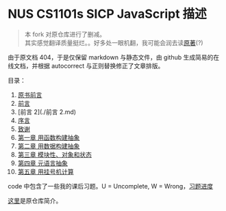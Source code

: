 # NUS CS1101s SICP JavaScript 描述

> 本 fork 对原仓库进行了删减。  
> 其实感觉翻译质量挺烂。。好多处一眼机翻，我可能会润去读[原著](https://sourceacademy.org/sicpjs)(?)

由于原文档 404，于是仅保留 markdown 与静态文件，由 github 生成简易的在线文档，并根据 autocorrect 与正则替换修正了文章排版。

目录：

1. [原书前言](./原书前言.md)
2. [前言](./前言.md)
3. [前言 2](./前言 2.md)
4. [序言](./序言.md)
5. [致谢](./致谢.md)
6. [第一章 用函数构建抽象](./1.md)
7. [第二章 用数据构建抽象](./2.md)
8. [第三章 模块性、对象和状态](./3.md)
9. [第四章 元语言抽象](./4.md)
10. [第五章 用挂号机计算](./5.md)

code 中包含了一些我的课后习题。U = Uncomplete, W = Wrong，[习题进度](https://sourceacademy.org/sicpjs/2.2)

[这里](./readme.md)是原仓库简介。

